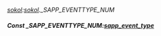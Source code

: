 _[sokol](../../modules/sokol/sokol-module.md):[sokol](../../modules/sokol/sokol-module.md).\_SAPP\_EVENTTYPE\_NUM_
##### Const \_SAPP\_EVENTTYPE\_NUM:[sapp_event_type](../../modules/sokol/sokol-sapp_event_type.md)
